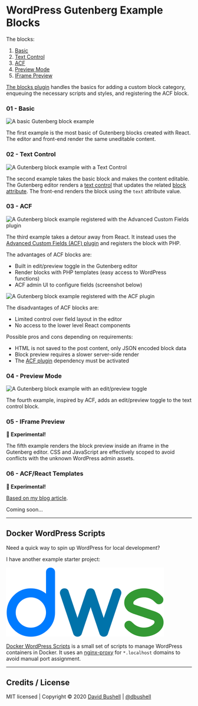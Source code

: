 # WordPress Gutenberg Example Blocks

The blocks:

  1. [Basic](#01---basic)
  2. [Text Control](#02---text-control)
  3. [ACF](#03---acf)
  4. [Preview Mode](#04---preview-mode)
  5. [IFrame Preview](#05---iframe-preview)

[The blocks plugin](/blocks-plugin/) handles the basics for adding a custom block category, enqueuing the necessary scripts and styles, and registering the ACF block.

### 01 - Basic

![A basic Gutenberg block example](./github/gutenberg-01-basic.png)

The first example is the most basic of Gutenberg blocks created with React. The editor and front-end render the same uneditable content.

### 02 - Text Control

![A Gutenberg block example with a Text Control](./github/gutenberg-02-text-control.png)

The second example takes the basic block and makes the content editable. The Gutenberg editor renders a [text control](https://github.com/WordPress/gutenberg/tree/master/packages/components/src/text-control) that updates the related [block attribute](https://developer.wordpress.org/block-editor/developers/block-api/block-attributes/). The front-end renders the block using the `text` attribute value.

### 03 - ACF

![A Gutenberg block example registered with the Advanced Custom Fields plugin](./github/gutenberg-02-text-control.png)

The third example takes a detour away from React. It instead uses the [Advanced Custom Fields (ACF) plugin](https://www.advancedcustomfields.com/) and registers the block with PHP.

The advantages of ACF blocks are:

  * Built in edit/preview toggle in the Gutenberg editor
  * Render blocks with PHP templates (easy access to WordPress functions)
  * ACF admin UI to configure fields (screenshot below)

![A Gutenberg block example registered with the ACF plugin](gutenberg-03-acf-configuration.png)

The disadvantages of ACF blocks are:

  * Limited control over field layout in the editor
  * No access to the lower level React components

Possible pros and cons depending on requirements:

  * HTML is not saved to the post content, only JSON encoded block data
  * Block preview requires a slower server-side render
  * The [ACF plugin](https://www.advancedcustomfields.com/) dependency must be activated

### 04 - Preview Mode

![A Gutenberg block example with an edit/preview toggle](./github/gutenberg-04-preview-mode.gif)

The fourth example, inspired by ACF, adds an edit/preview toggle to the text control block.

### 05 - IFrame Preview

**🧪 Experimental!**

The fifth example renders the block preview inside an iframe in the Gutenberg editor. CSS and JavaScript are effectively scoped to avoid conflicts with the unknown WordPress admin assets.

### 06 - ACF/React Templates

**🧪 Experimental!**

[Based on my blog article](https://dbushell.com/2020/04/24/wordpress-gutenberg-react-and-advanced-custom-fields/).

Coming soon...

* * *

## Docker WordPress Scripts

Need a quick way to spin up WordPress for local development?

I have another example starter project:

[![Docker WordPress Scripts](/.github/dws-logo.svg)](https://github.com/dbushell/docker-wordpress-scripts)

[Docker WordPress Scripts](https://github.com/dbushell/docker-wordpress-scripts) is a small set of scripts to manage WordPress containers in Docker. It uses an [nginx-proxy](https://github.com/jwilder/nginx-proxy/) for `*.localhost` domains to avoid manual port assignment.

* * *

## Credits / License

MIT licensed | Copyright © 2020 [David Bushell](https://dbushell.com) | [@dbushell](https://twitter.com/dbushell)
